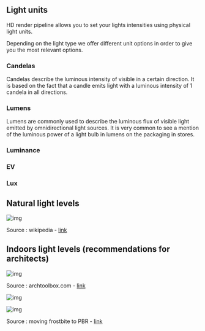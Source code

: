 ## Light units

HD render pipeline allows you to set your lights intensities using physical light units. 

Depending on the light type we offer different unit options in order to give you the most relevant options.

### Candelas

Candelas describe the luminous intensity of visible in a certain direction. It is based on the fact that a candle emits light with a luminous intensity of 1 candela in all directions.

### Lumens

Lumens are commonly used to describe the luminous flux of visible light emitted by omnidirectional light sources. It is very common to see a mention of the luminous power of a light bulb in lumens on the packaging in stores.

### Luminance

### EV

### Lux



## __Natural light levels__

![img](https://lh4.googleusercontent.com/eQ2nKPW_GjzYlhVnjDk8ggrgnozxzjAQjh_fnP4O4rQB-J4-e_asqb2iADG1q-6JlvUAljLnZ-GIE2PadLuSuIplCr0NAU47ovP8GrpObcf_jl8dFKiyxhyR8GctTNs5ClNJmzVn) 

Source : wikipedia - [link](https://en.wikipedia.org/wiki/Daylight)

## __Indoors light levels (recommendations for architects)__

![img](https://lh3.googleusercontent.com/lx-wDRP0YSmW7xabJ7TWpy7DRkgQ0l_bi0_Btd-MTYX7eZ9qZOm-xhRtbb_rzmXtOOSG6LWxbrqM06m0Vna6l-JSD6J706yEpbB099f1EBNB5MRgEkGNnMKSvVsdlJfD6sxu2LNK) 

Source : archtoolbox.com - [link](https://www.archtoolbox.com/materials-systems/electrical/recommended-lighting-levels-in-buildings.html)

![img](https://lh5.googleusercontent.com/YTznsmBZuZVdVQsFj1eqCNvFr8sttPWOFuEIW-0SF_5v0xTCopduao8tReHeXgm2purDPXKzw7GrTagPm8eWN21G9gVCl0j_bkG0-iwWoVzKiOIpUm4pWq01E6eOyjKiJ2CqZuRu) 

![img](https://lh5.googleusercontent.com/DQ5DTouHsj7ksVB4AinbQ76Vk34-NLrzlX4kWieeD1_mgBZDtG5Qw-1XykMiR1ncZIOLmnEwqeJeC6mLtwLmnJtfaNvg_W_DRTyrXEzCkaVpzgj4CzY-jzyqpW_THGcsR3QAhbdk) 

Source : moving frostbite to PBR - [link](https://seblagarde.files.wordpress.com/2015/07/course_notes_moving_frostbite_to_pbr_v32.pdf)